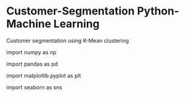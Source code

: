# Customer-Segmentation Python-Machine Learning
Customer segmentation using K-Mean clustering

import numpy as np

import pandas as pd

import matplotlib.pyplot as plt

import seaborn as sns
